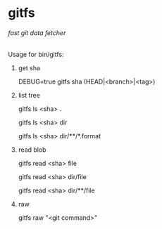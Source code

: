 # gitfs

###### fast git data fetcher

Usage for bin/gitfs:

1. get sha 

    DEBUG=true gitfs sha (HEAD|\<branch\>|\<tag\>)
  
2. list tree

    gitfs ls \<sha\> .
    
    gitfs ls \<sha\> dir
    
    gitfs ls \<sha\> dir/**/*.format

3. read blob

    gitfs read \<sha\> file
    
    gitfs read \<sha\> dir/file
    
    gitfs read \<sha\> dir/**/file

4. raw

    gitfs raw "\<git command\>"
